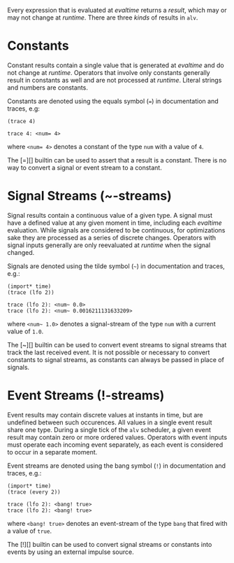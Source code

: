 Every expression that is evaluated at *evaltime* returns a *result*, which may
or may not change at *runtime*. There are three *kinds* of results in `alv`.

# Constants
Constant results contain a single value that is generated at *evaltime* and do
not change at *runtime*. Operators that involve only constants generally
result in constants as well and are not processed at *runtime*. Literal strings
and numbers are constants.

Constants are denoted using the equals symbol (`=`) in documentation and
traces, e.g:

    (trace 4)
```output
trace 4: <num= 4>
```

where `<num= 4>` denotes a constant of the type `num` with a value of `4`.

The [=][] builtin can be used to assert that a result is a constant. There is
no way to convert a signal or event stream to a constant.

# Signal Streams (~-streams)
Signal results contain a continuous value of a given type. A signal must have a
defined value at any given moment in time, including each *evaltime* evaluation.
While signals are considered to be continuous, for optimizations sake they are
processed as a series of discrete changes. Operators with signal inputs
generally are only reevaluated at *runtime* when the signal changed.

Signals are denoted using the tilde symbol (`~`) in documentation and traces,
e.g.:

    (import* time)
    (trace (lfo 2))
```output
trace (lfo 2): <num~ 0.0>
trace (lfo 2): <num~ 0.0016211131633209>
```

where `<num~ 1.0>` denotes a signal-stream of the type `num` with a current
value of `1.0`.

The [~][] builtin can be used to convert event streams to signal streams that
track the last received event. It is not possible or necessary to convert
constants to signal streams, as constants can always be passed in place of
signals.

# Event Streams (!-streams)
Event results may contain discrete values at instants in time, but are
undefined between such occurences. All values in a single event result share
one type. During a single tick of the `alv` scheduler, a given event result may
contain zero or more ordered values. Operators with event inputs must operate
each incoming event separately, as each event is considered to occur in a
separate moment.

Event streams are denoted using the bang symbol (`!`) in documentation and
traces, e.g.:

    (import* time)
    (trace (every 2))
```output
trace (lfo 2): <bang! true>
trace (lfo 2): <bang! true>
```

where `<bang! true>` denotes an event-stream of the type `bang` that fired with a
value of `true`.

The [!][] builtin can be used to convert signal streams or constants into
events by using an external impulse source.
